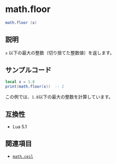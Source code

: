 # math.floor

```lua
math.floor (x)
```

## 説明

`x` 以下の最大の整数（切り捨てた整数値）を返します。

## サンプルコード

```lua
local x = 1.8
print(math.floor(x))  -- 1
```

この例では、`1.8`以下の最大の整数を計算しています。

## 互換性

- Lua 5.1

## 関連項目

- [`math.ceil`](ceil.md)